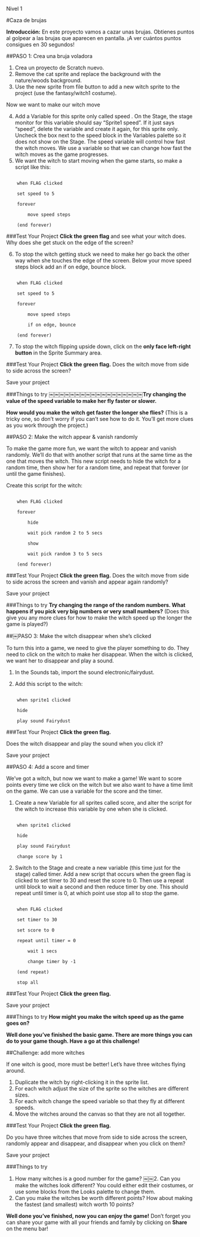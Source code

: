 Nivel 1

#Caza de brujas

__Introducción:__
En este proyecto vamos a cazar unas brujas. Obtienes puntos al golpear a las brujas que aparecen en pantalla. ¡A ver cuántos puntos consigues en 30 segundos!
##PASO 1: Crea una bruja voladora
1. Crea un proyecto de Scratch nuevo.2. Remove the cat sprite and replace the background with the nature/woodsbackground.3. Use the new sprite from file button to add a new witchsprite to the project (use the fantasy/witch1 costume). 
Now we want to make our witch move

4. Add a Variable for this sprite only called speed .On the Stage, the stage monitor for this variable should say “Sprite1 speed”.If it just says “speed”, delete the variable and create it again, for this sprite only. Uncheck the box next to the speed block in theVariables palette so it does not show on the Stage.The speed variable will control how fast the witch moves. We use a variable so that we can change how fast the witch moves as the game progresses.5. We want the witch to start moving when the game starts, so make a script like this:

```scratch
	when FLAG clicked
	set speed to 5
	forever
		move speed steps
	(end forever)
```		
###Test Your Project__Click the green flag__ and see what your witch does. Why does she get stuck on the edge of the screen?
6. To stop the witch getting stuck we need to make her go back the other way when she touches the edge of the screen. Below yourmove speed steps block add an if on edge, bounce block.
```scratch
	when FLAG clicked
	set speed to 5
	forever
		move speed steps
		if on edge, bounce
	(end forever)
```7. To stop the witch flipping upside down, click on the __only face left-right button__ in the Sprite Summary area.

###Test Your Project__Click the green flag.__ 
Does the witch move from side to side across the screen?

Save your project

###Things to try￼￼￼￼￼￼￼￼￼￼￼￼￼￼￼￼￼￼__Try changing the value of the speed variable to make her fly faster or slower.____How would you make the witch get faster the longer she flies?__
(This is a tricky one, so don’t worry if you can’t see how to do it. You’ll get more clues as you work through the project.)##PASO 2: Make the witch appear & vanish randomly
To make the game more fun, we want the witch to appear and vanish randomly. We’ll do that with another script that runs at the same time as the one that moves the witch. This new script needs to hide the witch for a random time, then show her for a random time, and repeat that forever (or until the game finishes).
Create this script for the witch:
```scratch
	when FLAG clicked
	forever
		hide
		wait pick random 2 to 5 secs
		show
		wait pick random 3 to 5 secs
	(end forever)
```
###Test Your Project__Click the green flag.__ 
Does the witch move from side to side across the screen and vanish and appear again randomly?

Save your project

###Things to try__Try changing the range of the random numbers. What happens if you pick very big numbers or very small numbers?__(Does this give you any more clues for how to make the witch speed up the longer the game is played?)##￼PASO 3: Make the witch disappear when she’s clicked
To turn this into a game, we need to give the player something to do. They need to click on the witch to make her disappear. When the witch is clicked, we want her to disappear and play a sound.
1. In the Sounds tab, import the sound electronic/fairydust. 
2. Add this script to the witch:
```scratch
	when sprite1 clicked
	hide
	play sound Fairydust
```
###Test Your Project__Click the green flag.__ 
Does the witch disappear and play the sound when you click it?
Save your project
##PASO 4: Add a score and timer
We’ve got a witch, but now we want to make a game! We want to score points every time we click on the witch but we also want to have a time limit on the game. We can use a variable for the score and the timer.
1. Create a new Variable for all sprites called score, and alter the script for the witch to increase this variable by one when she is clicked.
```scratch
	when sprite1 clicked
	hide
	play sound Fairydust
	change score by 1
```2. Switch to the Stage and create a new variable (this time just for the stage) called timer. Add a new script that occurs when the green flag is clicked to set timer to 30 and reset the score to 0. Then use a repeat until block to wait a second and then reduce timer byone. This should repeat until timer is 0, at which point use stop all to stop the game.
```scratch
	when FLAG clicked
	set timer to 30
	set score to 0
	repeat until timer = 0
		wait 1 secs
		change timer by -1
	(end repeat)
	stop all
```
###Test Your Project__Click the green flag.__ 
Save your project

###Things to try__How might you make the witch speed up as the game goes on?__
__Well done you’ve finished the basic game. There are more things you can do to your game though. Have a go at this challenge!__
##Challenge: add more witches
If one witch is good, more must be better! Let’s have three witches flying around.1. Duplicate the witch by right-clicking it in the sprite list.2. For each witch adjust the size of the sprite so the witches are different sizes.3. For each witch change the speed variable so that they fly at different speeds.4. Move the witches around the canvas so that they are not all together.
###Test Your Project__Click the green flag.__ 
Do you have three witches that move from side to side across the screen, randomly appear and disappear, and disappear when you click on them?
Save your project
###Things to try1. How many witches is a good number for the game?￼￼2. Can you make the witches look different? You could either edit their costumes, or use some blocks from the Looks palette to change them.3. Can you make the witches be worth different points? How about making the fastest (and smallest) witch worth 10 points?
__Well done you’ve finished, now you can enjoy the game!__Don’t forget you can share your game with all your friends and family by clicking on __Share__ on the menu bar!